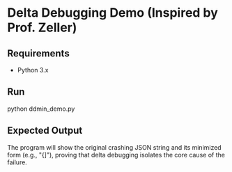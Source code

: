 # Delta Debugging Demo (Inspired by Prof. Zeller)

## Requirements
- Python 3.x

## Run
python ddmin_demo.py

## Expected Output
The program will show the original crashing JSON string and its minimized form (e.g., "{]"), proving that delta debugging isolates the core cause of the failure.
